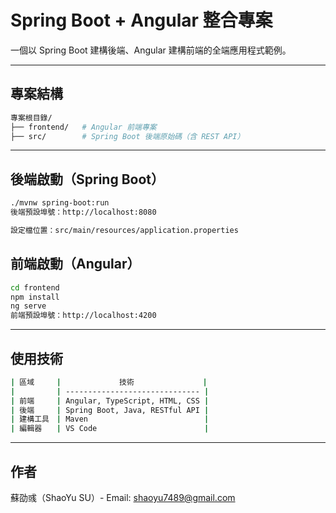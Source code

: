 # Spring Boot + Angular 整合專案

一個以 Spring Boot 建構後端、Angular 建構前端的全端應用程式範例。

---

##  專案結構

```bash
專案根目錄/
├── frontend/   # Angular 前端專案
├── src/        # Spring Boot 後端原始碼（含 REST API）
```

---

##  後端啟動（Spring Boot）

```bash
./mvnw spring-boot:run
後端預設埠號：http://localhost:8080

設定檔位置：src/main/resources/application.properties

```
## 前端啟動（Angular）
```bash
cd frontend
npm install
ng serve
前端預設埠號：http://localhost:4200
```

---

## 使用技術
```bash
| 區域　　　|             技術           　　 |
| 　　　　　| ------------------------------ |
| 前端　　　| Angular, TypeScript, HTML, CSS |
| 後端　　　| Spring Boot, Java, RESTful API |
| 建構工具　| Maven                          |
| 編輯器　　| VS Code                        |
```

---

## 作者
蘇劭彧（ShaoYu SU）-
Email: shaoyu7489@gmail.com

